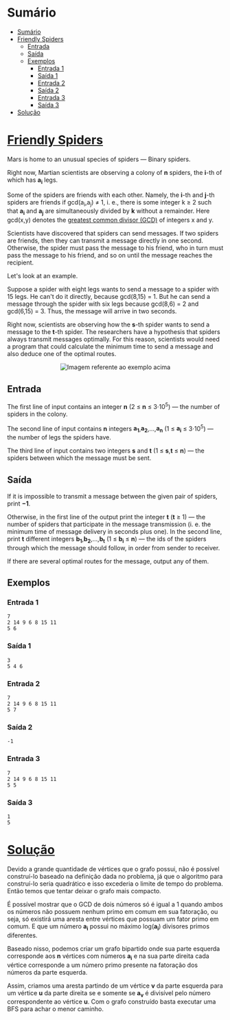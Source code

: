 # Sumário

- [Sumário](#sumário)
- [Friendly Spiders](#friendly-spiders)
  - [Entrada](#entrada)
  - [Saída](#saída)
  - [Exemplos](#exemplos)
    - [Entrada 1](#entrada-1)
    - [Saída 1](#saída-1)
    - [Entrada 2](#entrada-2)
    - [Saída 2](#saída-2)
    - [Entrada 3](#entrada-3)
    - [Saída 3](#saída-3)
- [Solução](#solução)

# [Friendly Spiders](https://codeforces.com/contest/1775/problem/D)

Mars is home to an unusual species of spiders — Binary spiders.

Right now, Martian scientists are observing a colony of **n** spiders, the **i**-th of which has **a<sub>i</sub>** legs.

Some of the spiders are friends with each other. Namely, the **i**-th and **j**-th spiders are friends if gcd(a<sub>i</sub>,a<sub>j</sub>) ≠ 1, i. e., there is some integer k ≥ 2 such that **a<sub>i</sub>** and **a<sub>j</sub>** are simultaneously divided by **k** without a remainder. Here gcd(x,y) denotes the [greatest common divisor (GCD)](https://en.wikipedia.org/wiki/Greatest_common_divisor) of integers x and y.

Scientists have discovered that spiders can send messages. If two spiders are friends, then they can transmit a message directly in one second. Otherwise, the spider must pass the message to his friend, who in turn must pass the message to his friend, and so on until the message reaches the recipient.

Let's look at an example.

Suppose a spider with eight legs wants to send a message to a spider with 15 legs. He can't do it directly, because gcd(8,15) = 1. But he can send a message through the spider with six legs because gcd(8,6) = 2 and gcd(6,15) = 3. Thus, the message will arrive in two seconds.

Right now, scientists are observing how the **s**-th spider wants to send a message to the **t**-th spider. The researchers have a hypothesis that spiders always transmit messages optimally. For this reason, scientists would need a program that could calculate the minimum time to send a message and also deduce one of the optimal routes.

<center>

![Imagem referente ao exemplo acima](https://espresso.codeforces.com/483a1fb1da2c818e47b844bc731a0d33956835e5.png)

</center>

## Entrada

The first line of input contains an integer **n** (2 ≤ **n** ≤ 3⋅10<sup>5</sup>) — the number of spiders in the colony.

The second line of input contains **n** integers **a<sub>1</sub>**,**a<sub>2</sub>**,…,**a<sub>n</sub>** (1 ≤ **a<sub>i</sub>** ≤ 3⋅10<sup>5</sup>) — the number of legs the spiders have.

The third line of input contains two integers **s** and **t** (1 ≤ **s**,**t** ≤ **n**) — the spiders between which the message must be sent.

## Saída

If it is impossible to transmit a message between the given pair of spiders, print **−1**.

Otherwise, in the first line of the output print the integer **t** (**t** ≥ 1) — the number of spiders that participate in the message transmission (i. e. the minimum time of message delivery in seconds plus one). In the second line, print **t** different integers **b<sub>1</sub>**,**b<sub>2</sub>**,…,**b<sub>t</sub>** (1 ≤ **b<sub>i</sub>** ≤ **n**) — the ids of the spiders through which the message should follow, in order from sender to receiver.

If there are several optimal routes for the message, output any of them.

## Exemplos

### Entrada 1
```
7
2 14 9 6 8 15 11
5 6
```

### Saída 1
```
3
5 4 6
```

### Entrada 2
```
7
2 14 9 6 8 15 11
5 7
```

### Saída 2
```
-1
```

### Entrada 3
```
7
2 14 9 6 8 15 11
5 5
```

### Saída 3
```
1
5
```

# [Solução](./solution.cpp)

Devido a grande quantidade de vértices que o grafo possui, não é possível construí-lo baseado na definição dada no problema, já que o algoritmo para construí-lo seria quadrático e isso excederia o limite de tempo do problema. Então temos que tentar deixar o grafo mais compacto.

É possível mostrar que o GCD de dois números só é igual a 1 quando ambos os números não possuem nenhum primo em comum em sua fatoração, ou seja, só existirá uma aresta entre vértices que possuam um fator primo em comum. E que um número **a<sub>i</sub>** possui no máximo log(**a<sub>i</sub>**) divisores primos diferentes.

Baseado nisso, podemos criar um grafo bipartido onde sua parte esquerda corresponde aos **n** vértices com números **a<sub>i</sub>** e na sua parte direita cada vértice corresponde a um número primo presente na fatoração dos números da parte esquerda.

Assim, criamos uma aresta partindo de um vértice **v** da parte esquerda para um vértice **u** da parte direita se e somente se **a<sub>v</sub>** é divisível pelo número correspondente ao vértice **u**. Com o grafo construído basta executar uma BFS para achar o menor caminho.

